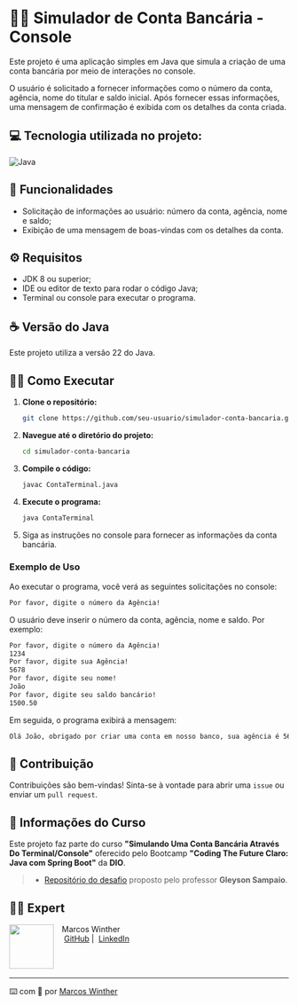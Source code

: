 # 👨‍💻 Simulador de Conta Bancária - Console

Este projeto é uma aplicação simples em Java que simula a criação de uma conta bancária por meio de interações no console. 

O usuário é solicitado a fornecer informações como o número da conta, agência, nome do titular e saldo inicial. Após fornecer essas informações, uma mensagem de confirmação é exibida com os detalhes da conta criada.

## 💻 Tecnologia utilizada no projeto:
<div>
   <img alt="Java" src="https://img.shields.io/badge/Java-ED8B00?style=for-the-badge&logo=openjdk&logoColor=white">
</div>

## 🔧 Funcionalidades

- Solicitação de informações ao usuário: número da conta, agência, nome e saldo;
- Exibição de uma mensagem de boas-vindas com os detalhes da conta.


## ⚙ Requisitos

- JDK 8 ou superior;
- IDE ou editor de texto para rodar o código Java;
- Terminal ou console para executar o programa.

## ☕ Versão do Java

Este projeto utiliza a versão 22 do Java.


## 👨‍🔧 Como Executar

1. **Clone o repositório:**
   ```sh
   git clone https://github.com/seu-usuario/simulador-conta-bancaria.git
   ```

2. **Navegue até o diretório do projeto:**
   ```sh
   cd simulador-conta-bancaria
   ```

3. **Compile o código:**
   ```sh
   javac ContaTerminal.java
   ```

4. **Execute o programa:**
   ```sh
   java ContaTerminal
   ```

5. Siga as instruções no console para fornecer as informações da conta bancária.

### Exemplo de Uso
Ao executar o programa, você verá as seguintes solicitações no console:

   ```sh
   Por favor, digite o número da Agência!
   ```

O usuário deve inserir o número da conta, agência, nome e saldo. Por exemplo:

```sh
Por favor, digite o número da Agência!
1234
Por favor, digite sua Agência!
5678
Por favor, digite seu nome!
João
Por favor, digite seu saldo bancário!
1500.50
```
Em seguida, o programa exibirá a mensagem:

```sh
Olá João, obrigado por criar uma conta em nosso banco, sua agência é 5678, conta 1234 e seu saldo 1500.5 já está disponível para saque.
```

## 🤝 Contribuição

Contribuições são bem-vindas! Sinta-se à vontade para abrir uma ``issue`` ou enviar um ``pull request``.

## 📖 Informações do Curso

Este projeto faz parte do curso **"Simulando Uma Conta Bancária Através Do Terminal/Console"** oferecido pelo Bootcamp **"Coding The Future Claro: Java com Spring Boot"** da **DIO**.

>- [Repositório do desafio](https://github.com/digitalinnovationone/trilha-java-basico/tree/main/desafios/sintaxe) proposto pelo professor **Gleyson Sampaio**.

## 👨‍💻 Expert

<p>
    <img 
      align=left 
      margin=10 
      width=80 
      src="https://avatars.githubusercontent.com/u/44624583?v=4"
    />
    <p>&nbsp&nbsp&nbspMarcos Winther<br>
    &nbsp&nbsp&nbsp
    <a href="https://github.com/MarcosWinther">
    GitHub</a>&nbsp;|&nbsp;
    <a href="https://www.linkedin.com/in/marcoswinthersilva/">LinkedIn</a>
    </p>
</p>
<br/><br/>

---

⌨️ com 💜 por [Marcos Winther](https://github.com/MarcosWinther)